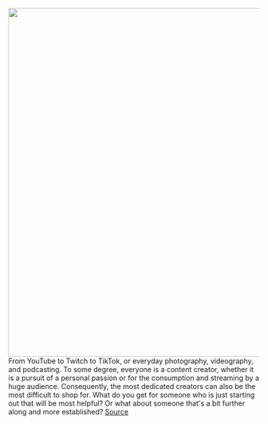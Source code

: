 <img src='https://cdn.vox-cdn.com/thumbor/kaiTre3mh0rBc0CyYAVdh4guO3o=/0x0:2048x1367/1200x480/filters:focal(861x521:1187x847)/cdn.vox-cdn.com/uploads/chorus_image/image/70132585/Creators.0.jpg' width='700px' /><br/>
From YouTube to Twitch to TikTok, or everyday photography, videography, and podcasting. To some degree, everyone is a content creator, whether it is a pursuit of a personal passion or for the consumption and streaming by a huge audience. Consequently, the most dedicated creators can also be the most difficult to shop for. What do you get for someone who is just starting out that will be most helpful? Or what about someone that's a bit further along and more established?
<a href='https://www.theverge.com/22746670/holiday-gift-ideas-2021-creators-content-artists-tech-gadgets-creative'> Source <a/>